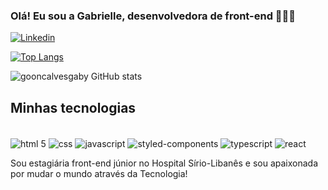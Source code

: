 ### Olá! Eu sou a Gabrielle, desenvolvedora de front-end 👩🏻‍💻

[![Linkedin](https://img.shields.io/badge/LinkedIn-0077B5?style=for-the-badge&logo=linkedin&logoColor=white)](https://www.linkedin.com/in/gabrielle-gon%C3%A7alves-b48336165/)

[![Top Langs](https://github-readme-stats.vercel.app/api/top-langs/?username=gooncalvesgaby)](https://github.com/anuraghazra/github-readme-stats)

![gooncalvesgaby GitHub stats](https://github-readme-stats.vercel.app/api?username=gooncalvesgaby&show_icons=true&theme=synthwave)

## Minhas tecnologias
<div style="display: inline_block"><br/>
<img align="center" alt="html 5" src="https://img.shields.io/badge/HTML5-E34F26?style=for-the-badge&logo=html5&logoColor=white"/>
<img align="center" alt="css" src="https://img.shields.io/badge/CSS3-1572B6?style=for-the-badge&logo=css3&logoColor=white"/>
<img align="center" alt="javascript" src="https://img.shields.io/badge/JavaScript-323330?style=for-the-badge&logo=javascript&logoColor=F7DF1E"/>
<img align="center" alt="styled-components" src="https://img.shields.io/badge/styled--components-DB7093?style=for-the-badge&logo=styled-components&logoColor=white"/>
<img align="center" alt="typescript" src="https://img.shields.io/badge/TypeScript-007ACC?style=for-the-badge&logo=typescript&logoColor=white"/>
<img align="center" alt="react" src="https://img.shields.io/badge/React-20232A?style=for-the-badge&logo=react&logoColor=61DAFB"
<img align="center" alt="sass" src="https://img.shields.io/badge/Sass-CC6699?style=for-the-badge&logo=sass&logoColor=white"
  
</div><br/>

Sou estagiária front-end júnior no Hospital Sírio-Libanês e sou apaixonada por mudar o mundo através da Tecnologia!
